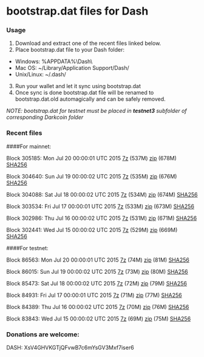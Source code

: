 # bootstrap.dat files for Dash

### Usage

1. Download and extract one of the recent files linked below.
2. Place bootstrap.dat file to your Dash folder:
 - Windows: %APPDATA%\Dash\
 - Mac OS: ~/Library/Application Support/Dash/
 - Unix/Linux: ~/.dash/
3. Run your wallet and let it sync using bootstrap.dat
4. Once sync is done bootstrap.dat file will be renamed to bootstrap.dat.old automagically and can be safely removed.

_NOTE: bootstrap.dat for testnet must be placed in **testnet3** subfolder of corresponding Darkcoin folder_

### Recent files

####For mainnet:

Block 305185: Mon Jul 20 00:00:01 UTC 2015 [7z](https://transfer.sh/pGZgS/bootstrap.dat.20150720.7z) (537M) [zip](https://transfer.sh/C5Ksh/bootstrap.dat.20150720.zip) (678M) [SHA256](https://transfer.sh/Ahzji/sha256.txt)

Block 304640: Sun Jul 19 00:00:02 UTC 2015 [7z](https://transfer.sh/gRGs7/bootstrap.dat.20150719.7z) (535M) [zip](https://transfer.sh/wIOTb/bootstrap.dat.20150719.zip) (676M) [SHA256](https://transfer.sh/12lPl/sha256.txt)

Block 304088: Sat Jul 18 00:00:02 UTC 2015 [7z](https://transfer.sh/XxgTT/bootstrap.dat.20150718.7z) (534M) [zip](https://transfer.sh/mspCw/bootstrap.dat.20150718.zip) (674M) [SHA256](https://transfer.sh/E9q98/sha256.txt)

Block 303534: Fri Jul 17 00:00:01 UTC 2015 [7z](https://transfer.sh/1h68id/bootstrap.dat.20150717.7z) (533M) [zip](https://transfer.sh/18C6P9/bootstrap.dat.20150717.zip) (673M) [SHA256](https://transfer.sh/dQGLf/sha256.txt)

Block 302986: Thu Jul 16 00:00:02 UTC 2015 [7z](https://transfer.sh/dThou/bootstrap.dat.20150716.7z) (531M) [zip](https://transfer.sh/hz5d1/bootstrap.dat.20150716.zip) (671M) [SHA256](https://transfer.sh/IVTKO/sha256.txt)

Block 302441: Wed Jul 15 00:00:02 UTC 2015 [7z](https://transfer.sh/24EiN/bootstrap.dat.20150715.7z) (529M) [zip](https://transfer.sh/Q0452/bootstrap.dat.20150715.zip) (669M) [SHA256](https://transfer.sh/OGYvm/sha256.txt)

####For testnet:

Block 86563: Mon Jul 20 00:00:01 UTC 2015 [7z](https://transfer.sh/Dc5Np/bootstrap.dat.20150720.7z) (74M) [zip](https://transfer.sh/IKPnm/bootstrap.dat.20150720.zip) (81M) [SHA256](https://transfer.sh/1aBJF7/sha256.txt)

Block 86015: Sun Jul 19 00:00:02 UTC 2015 [7z](https://transfer.sh/ljHyr/bootstrap.dat.20150719.7z) (73M) [zip](https://transfer.sh/TBeRJ/bootstrap.dat.20150719.zip) (80M) [SHA256](https://transfer.sh/L53I6/sha256.txt)

Block 85473: Sat Jul 18 00:00:02 UTC 2015 [7z](https://transfer.sh/bPLSU/bootstrap.dat.20150718.7z) (72M) [zip](https://transfer.sh/1c5sAu/bootstrap.dat.20150718.zip) (79M) [SHA256](https://transfer.sh/LhYSh/sha256.txt)

Block 84931: Fri Jul 17 00:00:01 UTC 2015 [7z](https://transfer.sh/bB8Yn/bootstrap.dat.20150717.7z) (71M) [zip](https://transfer.sh/pKFpa/bootstrap.dat.20150717.zip) (77M) [SHA256](https://transfer.sh/17JrNJ/sha256.txt)

Block 84389: Thu Jul 16 00:00:02 UTC 2015 [7z](https://transfer.sh/1aYd6m/bootstrap.dat.20150716.7z) (70M) [zip](https://transfer.sh/puY4v/bootstrap.dat.20150716.zip) (76M) [SHA256](https://transfer.sh/1g0FLI/sha256.txt)

Block 83843: Wed Jul 15 00:00:02 UTC 2015 [7z](https://transfer.sh/dYvVJ/bootstrap.dat.20150715.7z) (69M) [zip](https://transfer.sh/HueV3/bootstrap.dat.20150715.zip) (75M) [SHA256](https://transfer.sh/YNMuB/sha256.txt)

### Donations are welcome:

DASH: XsV4GHVKGTjQFvwB7c6mYsGV3Mxf7iser6
